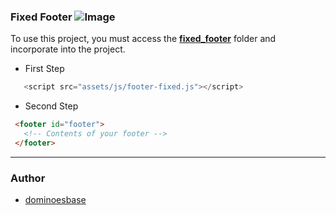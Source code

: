 ### Fixed Footer ![Image](https://img.shields.io/pypi/status/Django.svg)

   To use this project, you must access the **[fixed_footer](https://github.com/dominoesbase/WebDevelopment/tree/master/fixed_footer)** folder and incorporate into the project.
   + First Step
   ```javascript
      <script src="assets/js/footer-fixed.js"></script>
   ``` 
   + Second Step
   ```html
    <footer id="footer">
      <!-- Contents of your footer -->
    </footer>
   ```
___

### Author

* [dominoesbase](https://twitter.com/jorgedominoes)
